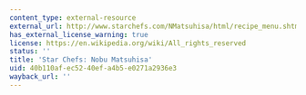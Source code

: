 ```yaml
---
content_type: external-resource
external_url: http://www.starchefs.com/NMatsuhisa/html/recipe_menu.shtml
has_external_license_warning: true
license: https://en.wikipedia.org/wiki/All_rights_reserved
status: ''
title: 'Star Chefs: Nobu Matsuhisa'
uid: 40b110af-ec52-40ef-a4b5-e0271a2936e3
wayback_url: ''
---
```

